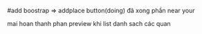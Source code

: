 #add boostrap => addplace button(doing)
đã xong phần near your

mai hoan thanh phan preview khi list danh sach các quan